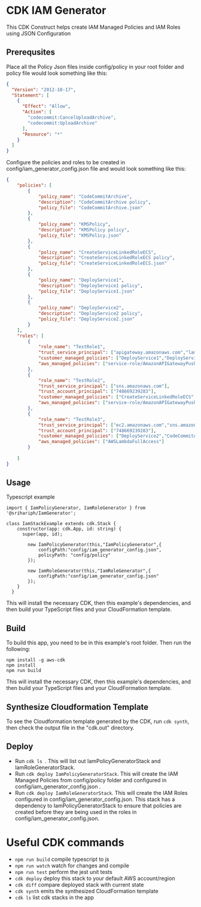 # CDK IAM Generator

This CDK Construct helps create IAM Managed Policies and IAM Roles using JSON Configuration 


## Prerequsites

Place all the Policy Json files inside config/policy in your root folder and policy file would look something like this:

```json
{
  "Version": "2012-10-17",
  "Statement": [
    {
      "Effect": "Allow",
      "Action": [
        "codecommit:CancelUploadArchive",
        "codecommit:UploadArchive"
      ],
      "Resource": "*"
    }
  ]
}
```

Configure the policies and roles to be created in config/iam_generator_config.json file and would look something like this:

```json
{
    "policies": [     
        {
            "policy_name": "CodeCommitArchive",
            "description": "CodeCommitArchive policy",
            "policy_file": "CodeCommitArchive.json"
        },
        {
            "policy_name": "KMSPolicy",
            "description": "KMSPolicy policy",
            "policy_file": "KMSPolicy.json"
        },
        {
            "policy_name": "CreateServiceLinkedRoleECS",
            "description": "CreateServiceLinkedRoleECS policy",
            "policy_file": "CreateServiceLinkedRoleECS.json"
        },
        {
            "policy_name": "DeployService1",
            "description": "DeployService1 policy",
            "policy_file": "DeployService1.json"
        },
        {
            "policy_name": "DeployService2",
            "description": "DeployService2 policy",
            "policy_file": "DeployService2.json"
        }
    ],
    "roles": [
        {
            "role_name": "TestRole1",
            "trust_service_principal": ["apigateway.amazonaws.com","lambda.amazonaws.com"],
            "customer_managed_policies": ["DeployService1","DeployService2","KMSPolicy"],
            "aws_managed_policies": ["service-role/AmazonAPIGatewayPushToCloudWatchLogs"]
        },
        {
            "role_name": "TestRole2",
            "trust_service_principal": ["sns.amazonaws.com"],
            "trust_account_principal": ["748669239283"],
            "customer_managed_policies": ["CreateServiceLinkedRoleECS","CodeCommitArchive","KMSPolicy"],
            "aws_managed_policies": ["service-role/AmazonAPIGatewayPushToCloudWatchLogs"]
        },
        {
            "role_name": "TestRole3",
            "trust_service_principal": ["ec2.amazonaws.com","sns.amazonaws.com"],
            "trust_account_principal": ["748669239283"],
            "customer_managed_policies": ["DeployService2","CodeCommitArchive","KMSPolicy"],
            "aws_managed_policies": ["AWSLambdaFullAccess"]
        }
        
    ]
}
```
## Usage

Typescript example

```
import { IamPolicyGenerator, IamRoleGenerator } from '@srihariph/IamGenerator';

class IamStackExample extends cdk.Stack {
    constructor(app: cdk.App, id: string) {
      super(app, id);

        new IamPolicyGenerator(this,"IamPolicyGenerator",{
            configPath:"config/iam_generator_config.json",
            policyPath: "config/policy"
        });

        new IamRoleGenerator(this,"IamRoleGenerator",{
            configPath:"config/iam_generator_config.json"
        });
    }
  }
```
This will install the necessary CDK, then this example's dependencies, and then build your TypeScript files and your CloudFormation template.


## Build

To build this app, you need to be in this example's root folder. Then run the following:
```
npm install -g aws-cdk
npm install
npm run build
```
This will install the necessary CDK, then this example's dependencies, and then build your TypeScript files and your CloudFormation template.

## Synthesize Cloudformation Template

To see the Cloudformation template generated by the CDK, run `cdk synth`, then check the output file in the "cdk.out" directory.


## Deploy

 * Run `cdk ls `. This will list out IamPolicyGeneratorStack and IamRoleGeneratorStack.
 * Run `cdk deploy IamPolicyGeneratorStack`. This will create the IAM Managed Policies from config/policy folder and  configured in config/iam_generator_config.json .
 * Run `cdk deploy IamRoleGeneratorStack`. This will create the IAM Roles configured in config/iam_generator_config.json. This stack has a dependency to IamPolicyGeneratorStack to ensure that policies are created before they are being used in the roles in config/iam_generator_config.json. 

# Useful CDK commands

 * `npm run build`   compile typescript to js
 * `npm run watch`   watch for changes and compile
 * `npm run test`    perform the jest unit tests
 * `cdk deploy`      deploy this stack to your default AWS account/region
 * `cdk diff`        compare deployed stack with current state
 * `cdk synth`       emits the synthesized CloudFormation template
 * `cdk ls`          list cdk stacks in the app